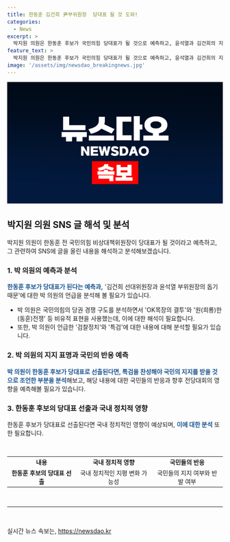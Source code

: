 ```yaml
---
title: 한동훈 김건희 尹부위원장  당대표 될 것 도와!
categories:
  - News
excerpt: >
  박지원 의원은 한동훈 후보가 국민의힘 당대표가 될 것으로 예측하고, 윤석열과 김건희의 지원으로 경쟁 구도가 형성됐다고 분석했습니다. 또한, 한동훈 후보의 당선 시 채상병, 김건희의 특검을 지지해야 할 것이라 조언했습니다. 이에 대해 박 의원은 검찰정치를 비판하며 국민의 지지를 받으려면 특검을 지지해야 한다고 주장했습니다.
feature_text: >
  박지원 의원은 한동훈 후보가 국민의힘 당대표가 될 것으로 예측하고, 윤석열과 김건희의 지원으로 경쟁 구도가 형성됐다고 분석했습니다. 또한, 한동훈 후보의 당선 시 채상병, 김건희의 특검을 지지해야 할 것이라 조언했습니다. 이에 대해 박 의원은 검찰정치를 비판하며 국민의 지지를 받으려면 특검을 지지해야 한다고 주장했습니다.
image: '/assets/img/newsdao_breakingnews.jpg'
---
```


<p><img src="/assets/img/newsdao_breakingnews.jpg" alt="implanttips 속보" /></p>

<h2 data-ke-size="size26">박지원 의원 SNS 글 해석 및 분석</h2>

<p data-ke-size="size16">박지원 의원이 한동훈 전 국민의힘 비상대책위원장이 당대표가 될 것이라고 예측하고, 그 관련하여 SNS에 글을 올린 내용을 해석하고 분석해보겠습니다.</p>

<h3>
  1. 박 의원의 예측과 분석
</h3>

<p data-ke-size="size16">
  <b><span style="color: #1a5490;">한동훈 후보가 당대표가 된다는 예측과,</span></b> '김건희 선대위원장과 윤석열 부위원장의 돕기 때문'에 대한 박 의원의 언급을 분석해 볼 필요가 있습니다.
</p>

<ul>
  <li>박 의원은 국민의힘의 당권 경쟁 구도를 분석하면서 'OK목장의 결투'와 '원(희룡)한(동훈)전쟁' 등 비유적 표현을 사용했는데, 이에 대한 해석이 필요합니다.</li>
  <li>또한, 박 의원이 언급한 '검찰정치'와 '특검'에 대한 내용에 대해 분석할 필요가 있습니다.</li>
</ul>

<h3>
  2. 박 의원의 지지 표명과 국민의 반응 예측
</h3>

<p data-ke-size="size16">
  <b><span style="color: #1a5490;">박 의원이 한동훈 후보가 당대표로 선출된다면, 특검을 찬성해야 국민의 지지를 받을 것으로 조언한 부분을 분석</span></b>해보고, 해당 내용에 대한 국민들의 반응과 향후 전당대회의 영향을 예측해볼 필요가 있습니다.
</p>

<h3>
  3. 한동훈 후보의 당대표 선출과 국내 정치적 영향
</h3>

<p data-ke-size="size16">한동훈 후보가 당대표로 선출된다면 국내 정치적인 영향이 예상되며, <b><span style="color: #1a5490;">이에 대한 분석</span></b> 또한 필요합니다.</p>

<p data-ke-size="size16">&nbsp;</p>

<table>
  <colgroup>
    <col width="191" />
    <col width="211" />
    <col width="199" />
  </colgroup>
  <tr>
    <td style="text-align: center; height: 17px;"><b>내용</b></td>
    <td style="text-align: center; height: 17px;"><b>국내 정치적 영향</b></td>
    <td style="text-align: center; height: 17px;"><b>국민들의 반응</b></td>
  </tr>
  <tr>
    <td style="text-align: center; height: 17px;"><b>한동훈 후보의 당대표 선출</b></td>
    <td style="text-align: center; height: 17px;">국내 정치적인 지평 변화 가능성</td>
    <td style="text-align: center; height: 17px;">국민들의 지지 여부와 반발 여부</td>
  </tr>
</table>

<p data-ke-size="size16">&nbsp;</p>

<hr>

<p data-ke-size="size16">&nbsp;</p>
실시간 뉴스 속보는, <a href="https://newsdao.kr" rel="dofollow">https://newsdao.kr</a>



